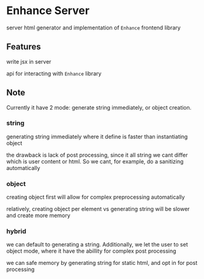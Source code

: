 # Enhance Server

server html generator and implementation of `Enhance` frontend library 

## Features

write jsx in server

api for interacting with `Enhance` library

## Note

Currently it have 2 mode: generate string immediately, or object creation.

### string

generating string immediately where it define is faster than instantiating object

the drawback is lack of post processing, since it all string we cant differ which is
user content or html. So we cant, for example, do a sanitizing automatically

### object

creating object first will allow for complex preprocessing automatically

relatively, creating object per element vs generating string will be slower and create more memory

### hybrid

we can default to generating a string. Additionally, we let the user to set object mode, where it have the
abillity for complex post processing

we can safe memory by generating string for static html, and opt in for post processing

